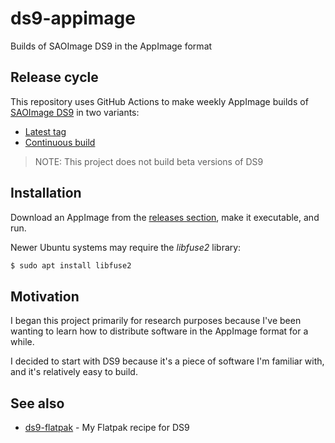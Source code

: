 # ds9-appimage
Builds of SAOImage DS9 in the AppImage format

## Release cycle
This repository uses GitHub Actions to make weekly AppImage builds of [SAOImage DS9](https://github.com/SAOImageDS9/SAOImageDS9) in two variants:

- [Latest tag](https://github.com/epassaro/ds9-appimage/releases/latest)
- [Continuous build](https://github.com/epassaro/ds9-appimage/releases/tag/continuous)

> NOTE: This project does not build beta versions of DS9

## Installation
Download an AppImage from the [releases section](https://github.com/epassaro/ds9-appimage/releases), make it executable, and run.

Newer Ubuntu systems may require the _libfuse2_ library:

```bash
$ sudo apt install libfuse2
```

## Motivation
I began this project primarily for research purposes because I've been wanting to learn how to distribute software in the AppImage format for a while. 

I decided to start with DS9 because it's a piece of software I'm familiar with, and it's relatively easy to build.

## See also
- [ds9-flatpak](https://github.com/epassaro/ds9-flatpak) - My Flatpak recipe for DS9
